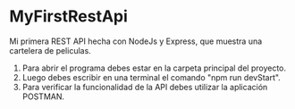 # MyFirstRestApi
Mi primera REST API hecha con NodeJs y Express, que muestra una cartelera de peliculas. 

1. Para abrir el programa debes estar en la carpeta principal del proyecto.
2. Luego debes escribir en una terminal el comando "npm run devStart".
3. Para verificar la funcionalidad de la API debes utilizar la aplicación POSTMAN.

